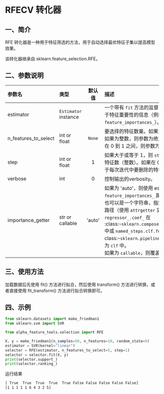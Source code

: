 # RFECV 转化器




## 一、简介

RFE 转化器是一种用于特征筛选的方法，用于自动选择最优特征子集以提高模型效果。

该转化器继承自 sklearn.feature_selection.RFE。



## 二、参数说明

| 参数名            | 类型      |  默认值   | 描述                                               |
|:-----------------|:---------|:--------:|:--------------------------------------------------|
| estimator        | ``Estimator`` instance |  | 一个带有 ``fit`` 方法的监督学习估算器，该方法提供了关于特征重要性的信息（例如 `coef_`, `feature_importances_`）。 |
| n_features_to_select | int or float |  `None` | 要选择的特征数量。如果为 `None`，则选择一半的特征。如果为整数，则参数为绝对的特征数。如果为浮点数且在 0 到 1 之间，则参数为特征数的百分比。 |
| step             | int or float | 1 | 如果大于或等于 1，则 ``step`` 对应于每次迭代中要删除的特征数（整数）。如果在 0.0 和 1.0 之间，则 ``step`` 对应于每次迭代中要删除的特征百分比（取整）。 |
| verbose          | int      | 0 | 控制输出的verbosity。 |
| importance_getter | str or callable | 'auto' | 如果为 'auto'，则使用 estimater 的 `coef_` 或 `feature_importances_` 属性用于特征重要性。 <br> 也可以是一个字符串，指定提取特征重要性的属性名称/路径（使用 `attrgetter` 实现）。例如，给 `regressor_.coef_` 在 :class:`~sklearn.compose.TransformedTargetRegressor` 中或 `named_steps.clf.feature_importances_` 在 class:`~sklearn.pipeline.Pipeline` 的最后一个步骤名为 `clf` 中。 <br> 如果为 `callable`，则覆盖默认的重要性和获取器。 |



## 三、使用方法

加载数据后先使用 fit() 方法进行拟合，然后使用 transform() 方法进行转换，或者直接使用 fit_transform() 方法进行拟合转换即可。



## 四、示例

```python
from sklearn.datasets import make_friedman1
from sklearn.svm import SVR

from alpha_feature_tools.selection import RFE

X, y = make_friedman1(n_samples=50, n_features=10, random_state=0)
estimator = SVR(kernel="linear")
selector = RFE(estimator, n_features_to_select=5, step=1)
selector = selector.fit(X, y)
print(selector.support_)
print(selector.ranking_)
```

运行结果
```txt
[ True  True  True  True  True False False False False False]
[1 1 1 1 1 6 4 3 2 5]
```

